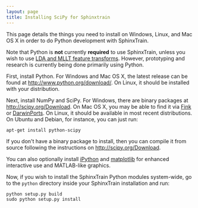 ```yaml
---
layout: page
title: Installing SciPy for Sphinxtrain
---
```


This page details the things you need to install on Windows, Linux, and Mac OS 
X in order to do Python development with SphinxTrain.

Note that Python is **not** currently **required** to use SphinxTrain, unless 
you wish to use [LDA and MLLT feature transforms](LDAMLLT).  However, 
prototyping and research is currently being done primarily using Python.

First, install Python.  For Windows and Mac OS X, the latest release can be 
found at http://www.python.org/download/.  On Linux, it should be installed 
with your distribution.

Next, install NumPy and SciPy.  For Windows, there are binary packages at 
http://scipy.org/Download.  On Mac OS X, you may be able to find it via 
[Fink](http://fink.sf.net) or [DarwinPorts](http://darwinports.com/).  On 
Linux, it should be available in most recent distributions.  On Ubuntu and 
Debian, for instance, you can just run:

	
	apt-get install python-scipy


If you don't have a binary package to install, then you can compile it from 
source following the instructions on http://scipy.org/Download.

You can also optionally install [iPython](http://ipython.scipy.org/) and 
[matplotlib](http://matplotlib.sourceforge.net/) for enhanced interactive use 
and MATLAB-like graphics.

Now, if you wish to install the SphinxTrain Python modules system-wide, go to 
the `python` directory inside your SphinxTrain installation and run:

	
	python setup.py build
	sudo python setup.py install


